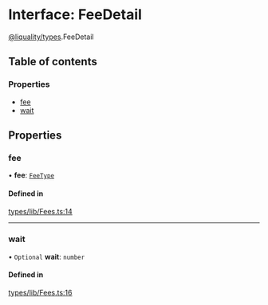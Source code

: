 # Interface: FeeDetail

[@liquality/types](../wiki/@liquality.types).FeeDetail

## Table of contents

### Properties

- [fee](../wiki/@liquality.types.FeeDetail#fee)
- [wait](../wiki/@liquality.types.FeeDetail#wait)

## Properties

### fee

• **fee**: [`FeeType`](../wiki/@liquality.types#feetype)

#### Defined in

[types/lib/Fees.ts:14](https://github.com/liquality/chainabstractionlayer/blob/9cc13847/packages/types/lib/Fees.ts#L14)

___

### wait

• `Optional` **wait**: `number`

#### Defined in

[types/lib/Fees.ts:16](https://github.com/liquality/chainabstractionlayer/blob/9cc13847/packages/types/lib/Fees.ts#L16)
